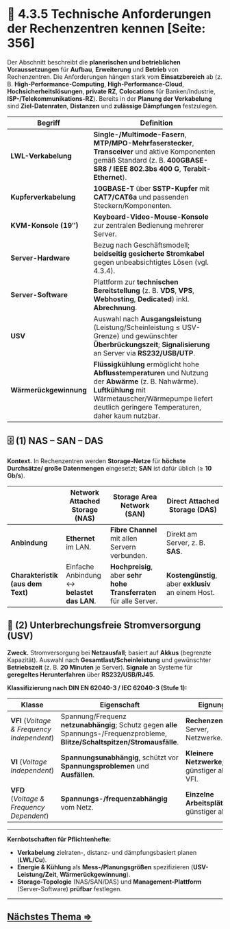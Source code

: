 # 🏢 4.3.5 Technische Anforderungen der Rechenzentren kennen [Seite: 356]

Der Abschnitt beschreibt die **planerischen und betrieblichen Voraussetzungen** für **Aufbau**, **Erweiterung** und **Betrieb** von Rechenzentren. Die Anforderungen hängen stark vom **Einsatzbereich** ab (z. B. **High-Performance-Computing**, **High-Performance-Cloud**, **Hochsicherheitslösungen**, **private RZ**, **Colocations** für Banken/Industrie, **ISP-/Telekommunikations-RZ**). Bereits in der **Planung der Verkabelung** sind **Ziel-Datenraten**, **Distanzen** und **zulässige Dämpfungen** festzulegen. 

| Begriff                | Definition                                                                                                                                                                                                          |
| ---------------------- | ------------------------------------------------------------------------------------------------------------------------------------------------------------------------------------------------------------------- |
| **LWL-Verkabelung**    | **Single-/Multimode-Fasern**, **MTP/MPO-Mehrfaserstecker**, **Transceiver** und aktive Komponenten gemäß Standard (z. B. **400GBASE-SR8 / IEEE 802.3bs 400 G**, **Terabit-Ethernet**).                              |
| **Kupferverkabelung**  | **10GBASE-T** über **SSTP-Kupfer** mit **CAT7/CAT6a** und passenden Steckern/Komponenten.                                                                                                                           |
| **KVM-Konsole (19″)**  | **Keyboard-Video-Mouse-Konsole** zur zentralen Bedienung mehrerer Server.                                                                                                                                           |
| **Server-Hardware**    | Bezug nach Geschäftsmodell; **beidseitig gesicherte Stromkabel** gegen unbeabsichtigtes Lösen (vgl. 4.3.4).                                                                                                         |
| **Server-Software**    | Plattform zur **technischen Bereitstellung** (z. B. **VDS**, **VPS**, **Webhosting**, **Dedicated**) inkl. **Abrechnung**.                                                                                          |
| **USV**                | Auswahl nach **Ausgangsleistung** (Leistung/Scheinleistung ≤ USV-Grenze) und gewünschter **Überbrückungszeit**; **Signalisierung** an Server via **RS232/USB/UTP**.                                                 |
| **Wärmerückgewinnung** | **Flüssigkühlung** ermöglicht hohe **Abflusstemperaturen** und Nutzung der **Abwärme** (z. B. Nahwärme). **Luftkühlung** mit Wärmetauscher/Wärmepumpe liefert deutlich geringere Temperaturen, daher kaum nutzbar.  |

## 🗄️ (1) NAS – SAN – DAS

**Kontext.** In Rechenzentren werden **Storage-Netze** für **höchste Durchsätze/ große Datenmengen** eingesetzt; **SAN** ist dafür üblich (≥ **10 Gb/s**). 

|                                   | **Network Attached Storage (NAS)**         | **Storage Area Network (SAN)**                                     | **Direct Attached Storage (DAS)**                    |
| --------------------------------- | ------------------------------------------ | ------------------------------------------------------------------ | ---------------------------------------------------- |
| **Anbindung**                     | **Ethernet** im LAN.                       | **Fibre Channel** mit allen Servern verbunden.                     | Direkt am Server, z. B. **SAS**.                     |
| **Charakteristik (aus dem Text)** | Einfache Anbindung ↔ **belastet das LAN**. | **Hochpreisig**, aber **sehr hohe Transferraten** für alle Server. | **Kostengünstig**, aber **exklusiv** an einem Host.  |

## 🔋 (2) Unterbrechungsfreie Stromversorgung (**USV**)

**Zweck.** Stromversorgung bei **Netzausfall**; basiert auf **Akkus** (begrenzte Kapazität). Auswahl nach **Gesamtlast/Scheinleistung** und gewünschter **Betriebszeit** (z. B. **20 Minuten** je Server). **Signale** an Systeme für **geregeltes Herunterfahren** über **RS232/USB/RJ45**.

**Klassifizierung nach DIN EN 62040-3 / IEC 62040-3 (Stufe 1):**

| **Klasse**                                  | **Eigenschaft**                                                                                                                  | **Eignung**                                    |
| ------------------------------------------- | -------------------------------------------------------------------------------------------------------------------------------- | ---------------------------------------------- |
| **VFI** (*Voltage & Frequency Independent*) | Spannung/Frequenz **netzunabhängig**; Schutz gegen **alle** Spannungs-/Frequenzprobleme, **Blitze/Schaltspitzen/Stromausfälle**. | **Rechenzentren**, Server, Netzwerke.          |
| **VI** (*Voltage Independent*)              | **Spannungsunabhängig**, schützt vor **Spannungsproblemen** und **Ausfällen**.                                                   | **Kleinere Netzwerke**; günstiger als VFI.     |
| **VFD** (*Voltage & Frequency Dependent*)   | **Spannungs-/frequenzabhängig** vom Netz.                                                                                        | **Einzelne Arbeitsplätze**; günstiger als VI.  |

---

**Kernbotschaften für Pflichtenhefte:**

* **Verkabelung** zielraten-, distanz- und dämpfungsbasiert planen (**LWL/Cu**).
* **Energie & Kühlung** als **Mess-/Planungsgrößen** spezifizieren (**USV-Leistung/Zeit**, **Wärmerückgewinnung**).
* **Storage-Topologie** (NAS/SAN/DAS) und **Management-Plattform** (Server-Software) **prüfbar** festlegen.

---


## [Nächstes Thema => ](./4.3.6_WAN-Infrastrukturen_unterscheiden.md)